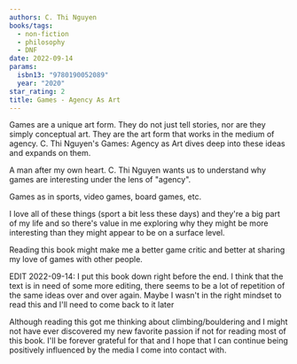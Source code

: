 ```yaml
---
authors: C. Thi Nguyen
books/tags:
  - non-fiction
  - philosophy
  - DNF
date: 2022-09-14
params:
  isbn13: "9780190052089"
  year: "2020"
star_rating: 2
title: Games - Agency As Art
---
```


Games are a unique art form. They do not just tell stories, nor are they simply
conceptual art. They are the art form that works in the medium of agency. C. Thi
Nguyen's Games: Agency as Art dives deep into these ideas and expands on them.

<!--more-->

A man after my own heart. C. Thi Nguyen wants us to understand why games are
interesting under the lens of "agency".

Games as in sports, video games, board games, etc.

I love all of these things (sport a bit less these days) and they're a big part
of my life and so there's value in me exploring why they might be more
interesting than they might appear to be on a surface level.

Reading this book might make me a better game critic and better at sharing my
love of games with other people.

EDIT 2022-09-14: I put this book down right before the end. I think that the
text is in need of some more editing, there seems to be a lot of repetition of
the same ideas over and over again. Maybe I wasn't in the right mindset to read
this and I'll need to come back to it later

Although reading this got me thinking about climbing/bouldering and I might not
have ever discovered my new favorite passion if not for reading most of this
book. I'll be forever grateful for that and I hope that I can continue being
positively influenced by the media I come into contact with.
